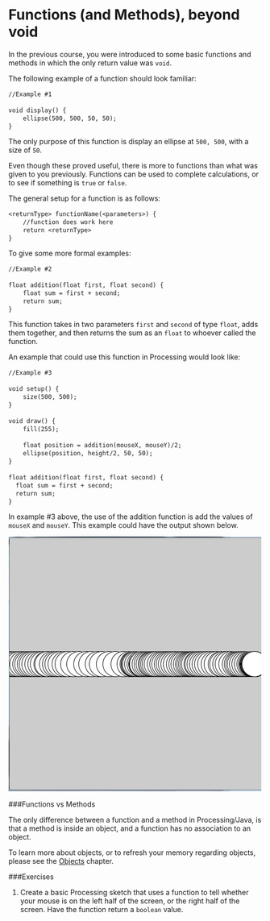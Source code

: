 # Functions (and Methods), beyond void

In the previous course, you were introduced to some basic functions and methods in which the only return value was ``void``.

The following example of a function should look familiar:
```processing
//Example #1

void display() {
    ellipse(500, 500, 50, 50);
}
```

The only purpose of this function is display an ellipse at `500, 500`, with a size of `50`.

Even though these proved useful, there is more to functions than what was given to you previously.  Functions can be used to complete calculations, or to see if something is `true` or `false`.

The general setup for a function is as follows:

```processing
<returnType> functionName(<parameters>) {
    //function does work here
    return <returnType>
}
```

To give some more formal examples:

```processing
//Example #2

float addition(float first, float second) {
    float sum = first + second;
    return sum;
}
```

This function takes in two parameters `first` and `second` of type `float`, adds them together, and then returns the sum as an `float` to whoever called the function.

An example that could use this function in Processing would look like:

```processing
//Example #3

void setup() {
    size(500, 500);
}
    
void draw() {
    fill(255);
    
    float position = addition(mouseX, mouseY)/2;
    ellipse(position, height/2, 50, 50);
}

float addition(float first, float second) {
  float sum = first + second;
  return sum;
}
```
In example #3 above, the use of the addition function is add the values of `mouseX` and `mouseY`.  This example could have the output shown below.

![Alt text](./img/functions_additions_example.jpg "Example 3 - sample output")



###Functions vs Methods

The only difference between a function and a method in Processing/Java, is that a method is inside an object, and a function has no association to an object.

To learn more about objects, or to refresh your memory regarding objects, please see the [Objects](./objects.md) chapter.

###Exercises
1. Create a basic Processing sketch that uses a function to tell whether your mouse is on the left half of the screen, or the right half of the screen.  Have the function return a `boolean` value.